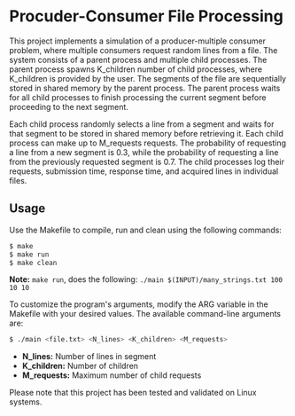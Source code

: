 # Procuder-Consumer File Processing
This project implements a simulation of a producer-multiple consumer problem, where multiple consumers request random lines from a file. The system consists of a parent process and multiple child processes. The parent process spawns K_children number of child processes, where K_children is provided by the user. The segments of the file are sequentially stored in shared memory by the parent process. The parent process waits for all child processes to finish processing the current segment before proceeding to the next segment.

Each child process randomly selects a line from a segment and waits for that segment to be stored in shared memory before retrieving it. Each child process can make up to M_requests requests. The probability of requesting a line from a new segment is 0.3, while the probability of requesting a line from the previously requested segment is 0.7. The child processes log their requests, submission time, response time, and acquired lines in individual files.

## Usage
Use the Makefile to compile, run and clean using the following commands:

```bash
$ make 
$ make run
$ make clean
```
**Note:** `make run`, does the following: `./main $(INPUT)/many_strings.txt 100 10 10`

To customize the program's arguments, modify the ARG variable in the Makefile with your desired values. The available command-line arguments are:

```bash
$ ./main <file.txt> <N_lines> <K_children> <M_requests>
```

- **N_lines:** Number of lines in segment
- **K_children:** Number of children
- **M_requests:** Maximum number of child requests

Please note that this project has been tested and validated on Linux systems.


